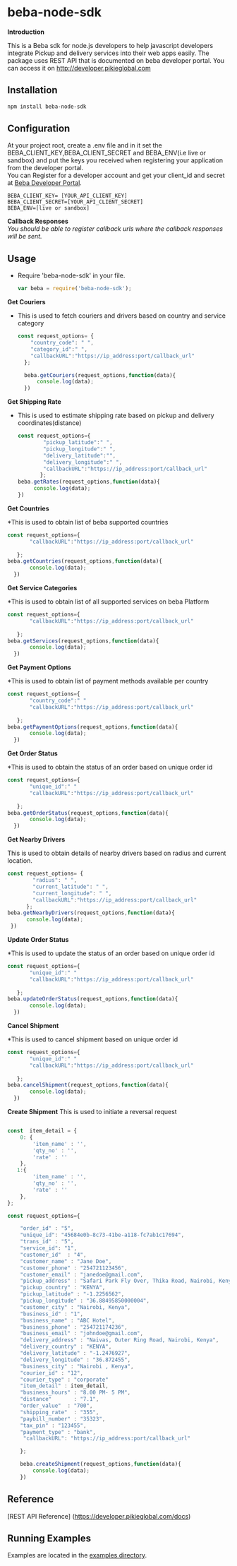 # beba-node-sdk

**Introduction**

This is a Beba sdk for node.js developers to help javascript developers integrate Pickup and delivery services into their web apps easily. The package uses REST API that is documented on beba developer portal. You can access it on http://developer.pikieglobal.com
 
## Installation

```sh
npm install beba-node-sdk
```

 
 
## Configuration
 At your project root, create a .env file and in it set the BEBA_CLIENT_KEY,BEBA_CLIENT_SECRET and BEBA_ENV(i.e live or sandbox) and put the keys you received when registering your application from the developer portal.<br>
You can Register for a developer account and get your client_id and secret at [Beba Developer Portal](http://developer.pikieglobal.com). <br>

 `BEBA_CLIENT_KEY= [YOUR_API_CLIENT_KEY]` <br>
 `BEBA_CLIENT_SECRET=[YOUR_API_CLIENT_SECRET]`<br>
 `BEBA_ENV=[live or sandbox]`<br>

**Callback Responses**<br>
_You should be able to register  callback urls where the callback responses will be sent._

## Usage

  * Require 'beba-node-sdk' in your file.

    ```js
    var beba = require('beba-node-sdk');
    ```

**Get Couriers**
 * This is used to fetch couriers and drivers based on country and service category

    ```js
    const request_options= {
        "country_code": " ",
        "category_id":" ",
        "callbackURL":"https://ip_address:port/callback_url"
      };

      beba.getCouriers(request_options,function(data){
          console.log(data);
      })
      ```
**Get Shipping Rate**
 * This is used to estimate shipping rate based on pickup and delivery coordinates(distance)

    ```javascript
   const request_options={
            "pickup_latitude":" ",
            "pickup_longitude":" ",
            "delivery_latitude":"",
            "delivery_longitude":" ",
            "callbackURL":"https://ip_address:port/callback_url"
           };
   beba.getRates(request_options,function(data){
         console.log(data);
   })
    ```

**Get Countries**

 *This is used to obtain list of beba supported countries

   ```javascript
   const request_options={
          "callbackURL":"https://ip_address:port/callback_url"
        
      };
   beba.getCountries(request_options,function(data){
          console.log(data);
     })
   ```

**Get Service Categories**

 *This is used to obtain list of all supported services on beba Platform

   ```javascript
   const request_options={
          "callbackURL":"https://ip_address:port/callback_url"
        
      };
   beba.getServices(request_options,function(data){
          console.log(data);
     })
   ```

**Get Payment Options**

 *This is used to obtain list of payment methods available per country

   ```javascript
   const request_options={
          "country_code":" "
          "callbackURL":"https://ip_address:port/callback_url"
        
      };
   beba.getPaymentOptions(request_options,function(data){
          console.log(data);
     })
   ```

**Get Order Status**

 *This is used to obtain the status of an order based on unique order id

   ```javascript
   const request_options={
          "unique_id":" "
          "callbackURL":"https://ip_address:port/callback_url"
        
      };
   beba.getOrderStatus(request_options,function(data){
          console.log(data);
     })

   ```

**Get Nearby Drivers**

This is used to obtain details of nearby drivers based on radius and current location.

```js
const request_options= {
        "radius": " ",
        "current_latitude": " ",
        "current_longitude": " ",
        "callbackURL":"https://ip_address:port/callback_url"
      };
beba.getNearbyDrivers(request_options,function(data){
      console.log(data);
 })
```


**Update Order Status**

 *This is used to update the status of an order based on unique order id

   ```javascript
   const request_options={
          "unique_id":" "
          "callbackURL":"https://ip_address:port/callback_url"
        
      };
   beba.updateOrderStatus(request_options,function(data){
          console.log(data);
     })

   ```

  
**Cancel Shipment**

 *This is used to cancel shipment based on unique order id

   ```javascript
   const request_options={
          "unique_id":" "
          "callbackURL":"https://ip_address:port/callback_url"
        
      };
   beba.cancelShipment(request_options,function(data){
          console.log(data);
     })

   ```

**Create Shipment**
 This is used to initiate a reversal request

```javascript

const  item_detail = {
    0: {
        'item_name' : '',
        'qty_no' : '',
        'rate' : ''
    },
   1:{
        'item_name' : '',
        'qty_no' : '',
        'rate' : ''
    },
};

const request_options={

    "order_id" : "5",
    "unique_id": "45684e0b-8c73-41be-a118-fc7ab1c17694",
    "trans_id" : "5",
    "service_id": "1",
    "customer_id"  : "4",
    "customer_name" : "Jane Doe",
    "customer_phone" : "254721123456",
    "customer_email" : "janedoe@gmail.com",
    "pickup_address" : "Safari Park Fly Over, Thika Road, Nairobi, Kenya",
    "pickup_country" : "KENYA",
    "pickup_latitude" : "-1.2256562",
    "pickup_longitude" : "36.88495850000004",
    "customer_city" : "Nairobi, Kenya",
    "business_id" : "1",
    "business_name" : "ABC Hotel",
    "business_phone" : "254721174236",
    "business_email" : "johndoe@gmail.com",
    "delivery_address" : "Naivas, Outer Ring Road, Nairobi, Kenya",
    "delivery_country" : "KENYA",
    "delivery_latitude" : "-1.2476927",
    "delivery_longitude" : "36.872455",
    "business_city" : "Nairobi , Kenya",
    "courier_id" : "12",
    "courier_type" : "corporate"
    "item_detail" : item_detail,
    "business_hours" : "8.00 PM- 5 PM",
    "distance"       : "7.1",
    "order_value"  : "700",
    "shipping_rate"  : "355",
    "paybill_number" : "35323",
    "tax_pin" : "123455",
    "payment_type" : "bank",
     "callbackURL": "https://ip_address:port/callback_url"

    };

    beba.createShipment(request_options,function(data){
        console.log(data);
    })
```

## Reference
   [REST API Reference] (https://developer.pikieglobal.com/docs)


## Running Examples
Examples are located in the [examples directory](/examples).




